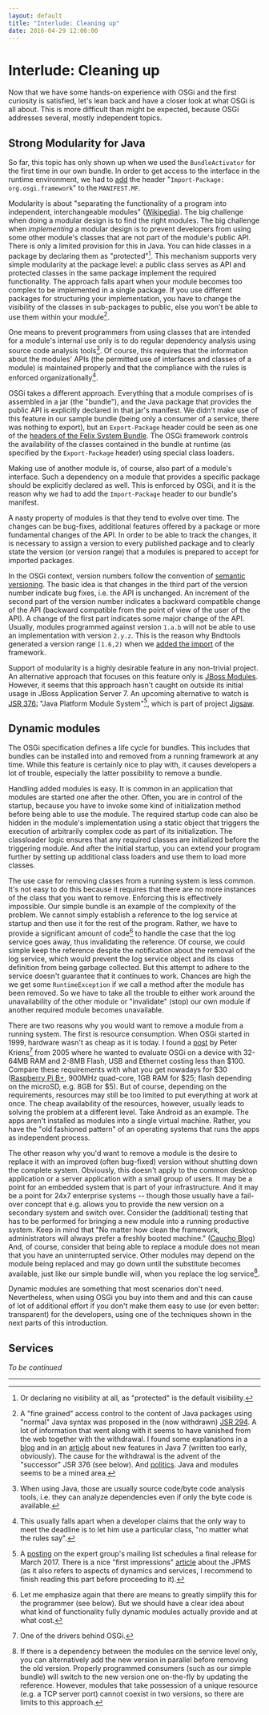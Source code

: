```yaml
---
layout: default
title: "Interlude: Cleaning up"
date: 2016-04-29 12:00:00
---
```


# Interlude: Cleaning up

Now that we have some hands-on experience with OSGi and the first curiosity is satisfied, let's lean back and have a closer look at what OSGi is all about. This is more difficult than might be expected, because OSGi addresses several, mostly independent topics.

## Strong Modularity for Java

So far, this topic has only shown up when we used the `BundleActivator` for the first time in our own bundle. In order to get access to the interface in the runtime environment, we had to [add](SimpleBundle.html#need-for-import) the header "`Import-Package: org.osgi.framework`" to the `MANIFEST.MF`.

Modularity is about "separating the functionality of a program into independent, interchangeable modules" ([Wikipedia](https://en.wikipedia.org/wiki/Modular_programming)). The big challenge when doing a modular design is to find the right modules. The big challenge when *implementing* a modular design is to prevent developers from using some other module's classes that are not part of the module's public API. There is only a limited provision for this in Java. You can hide classes in a package by declaring them as "protected"[^novis]. This mechanism supports very simple modularity at the package level: a public class serves as API and protected classes in the same package implement the required functionality. The approach falls apart when your module becomes too complex to be implemented in a single package. If you use different packages for structuring your implementation, you have to change the visibility of the classes in sub-packages to public, else you won't be able to use them within your module[^jsr294].

[^wiki-mod]: 

[^novis]: Or declaring no visibility at all, as "protected" is the default visibility. 
 
[^jsr294]: A "fine grained" access control to the content of Java packages using "normal" Java syntax was proposed in the (now withdrawn) [JSR 294](http://jcp.org/en/jsr/detail?id=294). A lot of information that went along with it seems to have vanished from the web together with the withdrawal. I found some explanations in a [blog](https://community.oracle.com/docs/DOC-983193) and in an [article](http://www.javabeat.net/new-features-in-java-7-0-part-1/) about new features in Java 7 (written too early, obviously). The cause for the withdrawal is the advent of the "successor" JSR 376 (see below). And [politics](https://mmilinkov.wordpress.com/2006/10/20/java-component-war/). Java and modules seems to be a mined area.
 
One means to prevent programmers from using classes that are intended for a module's internal use only is to do regular dependency analysis using source code analysis tools[^byteCode]. Of course, this requires that the information about the modules' APIs (the permitted use of interfaces and classes of a module) is maintained properly and that the compliance with the rules is enforced organizationally[^fallorg].

[^byteCode]: When using Java, those are usually source code/byte code analysis tools, i.e. they can analyze dependencies even if only the byte code is available.

[^fallorg]: This usually falls apart when a developer claims that the only way to meet the deadline is to let him use a particular class, "no matter what the rules say". 

OSGi takes a different approach. Everything that a module comprises of is assembled in a jar (the "bundle"), and the Java package that provides the public API is explicitly declared in that jar's manifest. We didn't make use of this feature in our sample bundle (being only a consumer of a service, there was nothing to export), but an `Export-Package` header could be seen as one of the [headers of the Felix System Bundle](execution-environment.html#package-export-example). The OSGi framework controls the availability of the classes contained in the bundle at runtime (as specified by the `Export-Package` header) using special class loaders.

Making use of another module is, of course, also part of a module's interface. Such a dependency on a module that provides a specific package should be explicitly declared as well. This is enforced by OSGi, and it is the reason why we had to add the `Import-Package` header to our bundle's manifest. 

A nasty property of modules is that they tend to evolve over time. The changes can be bug-fixes, additional features offered by a package or more fundamental changes of the API. In order to be able to track the changes, it is necessary to assign a version to every published package and to clearly state the version (or version range) that a modules is prepared to accept for imported packages. 

In the OSGi context, version numbers follow the convention of [semantic versioning](https://www.osgi.org/wp-content/uploads/SemanticVersioning.pdf). The basic idea is that changes in the third part of the version number indicate bug fixes, i.e. the API is unchanged. An increment of the second part of the version number indicates a backward compatible change of the API (backward compatible from the point of view of the user of the API). A change of the first part indicates some major change of the API. Usually, modules programmed against version `1.a.b` will not be able to use an implementation with version `2.y.z`. This is the reason why Bndtools generated a version range `[1.6,2)` when we [added the import](AccessingAService.html#version-range) of the framework.

Support of modularity is a highly desirable feature in any non-trivial project. An alternative approach that focuses on this feature only is [JBoss Modules](https://docs.jboss.org/author/display/MODULES/Home). However, it seems that this approach hasn't caught on outside its initial usage in JBoss Application Server 7. An upcoming alternative to watch is [JSR 376:](https://jcp.org/en/jsr/detail?id=376) "Java Platform Module System"[^376fr], which is part of project [Jigsaw](http://openjdk.java.net/projects/jigsaw/).

[^376fr]: A [posting](http://mail.openjdk.java.net/pipermail/jpms-spec-experts/2015-December/000196.html) on the expert group's mailing list schedules a final release for March 2017. There is a nice "first impressions" [article](http://branchandbound.net/blog/java/2015/10/osgi-to-jigsaw/) about the JPMS (as it also refers to aspects of dynamics and services, I recommend to finish reading this part before proceeding to it).


## Dynamic modules

The OSGi specification defines a life cycle for bundles. This includes that bundles can be installed into and removed from a running framework at any time. While this feature is certainly nice to play with, it causes developers a lot of trouble, especially the latter possibility to remove a bundle.  

Handling added modules is easy. It is common in an application that modules are started one after the other. Often, you are in control of the startup, because you have to invoke some kind of initialization method before being able to use the module. The required startup code can also be hidden in the module's implementation using a static object that triggers the execution of arbitrarily complex code as part of its initialization. The classloader logic ensures that any required classes are initialized before the triggering module. And after the initial startup, you can extend your program further by setting up additional class loaders and use them to load more classes.

The use case for removing classes from a running system is less common. It's not easy to do this because it requires that there are no more instances of the class that you want to remove. Enforcing this is effectively impossible. Our simple bundle is an example of the complexity of the problem. We cannot simply establish a reference to the log service at startup and then use it for the rest of the program. Rather, we have to provide a significant amount of code[^less-complex] to handle the case that the log service goes away, thus invalidating the reference. Of course, we could simple keep the reference despite the notification about the removal of the log service, which would prevent the log service object and its class definition from being garbage collected. But this attempt to adhere to the service doesn't guarantee that it continues to work. Chances are high the we get some `RuntimeException` if we call a method after the module has been removed. So we have to take all the trouble to either work around the unavailability of the other module or "invalidate" (stop) our own module if another required module becomes unavailable.

[^less-complex]: Let me emphasize again that there are means to greatly simplify this for the programmer (see below). But we should have a clear idea about what kind of functionality fully dynamic modules actually provide and at what cost.

There are two reasons why you would want to remove a module from a running system. The first is resource consumption. When OSGi started in 1999, hardware wasn't as cheap as it is today. I found a [post](http://aqute.biz/pipermail/osgi_aqute.biz/2005-September/000004.html) by Peter Kriens[^PK] from 2005 where he wanted to evaluate OSGi on a device with 32-64MB RAM and 2-8MB Flash, USB and Ethernet costing less than $100. Compare these requirements with what you get nowadays for $30 ([Raspberry Pi B+](https://www.raspberrypi.org/blog/price-cut-raspberry-pi-model-b-now-only-25/), 900MHz quad-core, 1GB RAM for $25; flash depending on the microSD, e.g. 8GB for $5). But of course, depending on the requirements, resources may still be too limited to put everything at work at once. The cheap availability of the resources, however, usually leads to solving the problem at a different level. Take Android as an example. The apps aren't installed as modules into a single virtual machine. Rather, you have the "old fashioned pattern" of an operating systems that runs the apps as independent process.

[^PK]: One of the drivers behind OSGi.

The other reason why you'd want to remove a module is the desire to replace it with an improved (often bug-fixed) version without shutting down the complete system. Obviously, this doesn't apply to the common desktop application or a server application with a small group of users. It may be a point for an embedded system that is part of your infrastructure. And it may be a point for 24x7 enterprise systems -- though those usually have a fail-over concept that e.g. allows you to provide the new version on a secondary system and switch over. Consider the (additional) testing that has to be performed for bringing a new module into a running productive system. Keep in mind that "No matter how clean the framework, administrators will always prefer a freshly booted machine." ([Caucho Blog](http://blog.caucho.com/2009/06/15/why-osgi-is-cool-but-not-for-most-enterprise-apps/)) And, of course, consider that being able to replace a module does not mean that you have an uninterrupted service. Other modules may depend on the module being replaced and may go down until the substitute becomes available, just like our simple bundle will, when you replace the log service[^uwa].

[^uwa]: If there is a dependency between the modules on the service level only,  you can alternatively add the new version in parallel before removing the old version. Properly programmed consumers (such as our simple bundle) will switch to the new version one on-the-fly by updating the reference. However, modules that take possession of a unique resource (e.g. a TCP server port) cannot coexist in two versions, so there are limits to this approach.

Dynamic modules are something that most scenarios don't need. Nevertheless, when using OSGi you buy into them and and this can cause of lot of additional effort if you don't make them easy to use (or even better: transparent) for the developers, using one of the techniques shown in the next parts of this introduction.

## Services

*To be continued*

---

